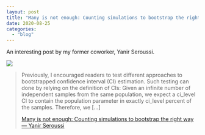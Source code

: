 ```yaml
---
layout: post
title: "Many is not enough: Counting simulations to bootstrap the right way — Yanir Seroussi"
date: 2020-08-25
categories: 
  - "blog"
---
```


An interesting post by my former coworker, Yanir Seroussi.

![](/assets/images/2020/08/santa-counting.jpg?quality=80&strip=info&w=1600)

> Previously, I encouraged readers to test different approaches to bootstrapped confidence interval (CI) estimation. Such testing can done by relying on the definition of CIs: Given an infinite number of independent samples from the same population, we expect a ci\_level CI to contain the population parameter in exactly ci\_level percent of the samples. Therefore, we \[…\]
> 
> [Many is not enough: Counting simulations to bootstrap the right way — Yanir Seroussi](http://yanirseroussi.com/2020/08/24/many-is-not-enough-counting-simulations-to-bootstrap-the-right-way/)
